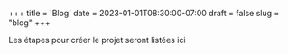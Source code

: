 +++
title = 'Blog'
date = 2023-01-01T08:30:00-07:00
draft = false
slug = "blog"
+++

Les étapes pour créer le projet seront listées ici
